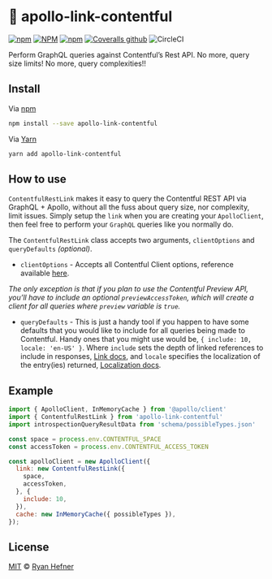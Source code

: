 # 🔗 apollo-link-contentful

[![npm](https://img.shields.io/npm/v/apollo-link-contentful?style=flat-square)](https://www.pkgstats.com/pkg:apollo-link-contentful)
[![NPM](https://img.shields.io/npm/l/apollo-link-contentful?style=flat-square)](https://www.pkgstats.com/pkg:apollo-link-contentful)
[![npm](https://img.shields.io/npm/dt/apollo-link-contentful?style=flat-square)](https://www.pkgstats.com/pkg:apollo-link-contentful)
[![Coveralls github](https://img.shields.io/coveralls/github/ryanhefner/apollo-link-contentful?style=flat-square)](https://coveralls.io/github/ryanhefner/apollo-link-contentful)
![CircleCI](https://img.shields.io/circleci/build/github/ryanhefner/apollo-link-contentful?style=flat-square)

Perform GraphQL queries against Contentful’s Rest API. No more, query size limits! No more, query complexities!!

## Install

Via [npm](https://npmjs.com/package/apollo-link-contentful)

```sh
npm install --save apollo-link-contentful
```

Via [Yarn](https://yarn.fyi/apollo-link-contentful)

```sh
yarn add apollo-link-contentful
```

## How to use

`ContentfulRestLink` makes it easy to query the Contentful REST API via GraphQL +
Apollo, without all the fuss about query size, nor complexity, limit issues. Simply
setup the `link` when you are creating your `ApolloClient`, then feel free to
perform your `GraphQL` queries like you normally do.

The `ContentfulRestLink` class accepts two arguments, `clientOptions` and `queryDefaults` _(optional)_.

* `clientOptions` - Accepts all Contentful Client options, reference available [here](https://contentful.github.io/contentful.js/contentful/7.14.6/contentful.html#.createClient).

_The only exception is that if you plan to use the Contentful Preview API, you’ll have to include an optional `previewAccessToken`, which will create a client for all queries where `preview` variable is `true`._

* `queryDefaults` - This is just a handy tool if you happen to have some defaults
that you would like to include for all queries being made to Contentful. Handy ones
that you might use would be, `{ include: 10, locale: 'en-US' }`. Where `include` sets
the depth of linked references to include in responses, [Link docs](https://www.contentful.com/developers/docs/references/content-delivery-api/#/reference/links),
and `locale` specifies the localization of the entry(ies) returned, [Localization docs](https://www.contentful.com/developers/docs/references/content-delivery-api/#/reference/localization).

## Example

```js
import { ApolloClient, InMemoryCache } from '@apollo/client'
import { ContentfulRestLink } from 'apollo-link-contentful'
import introspectionQueryResultData from 'schema/possibleTypes.json'

const space = process.env.CONTENTFUL_SPACE
const accessToken = process.env.CONTENTFUL_ACCESS_TOKEN

const apolloClient = new ApolloClient({
  link: new ContentfulRestLink({
    space,
    accessToken,
  }, {
    include: 10,
  }),
  cache: new InMemoryCache({ possibleTypes }),
});
```

## License

[MIT](LICENSE) © [Ryan Hefner](https://www.ryanhefner.com)
